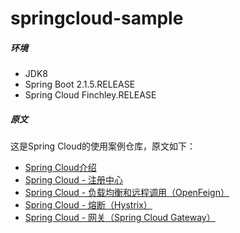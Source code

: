 # springcloud-sample

##### 环境
- JDK8
- Spring Boot 2.1.5.RELEASE
- Spring Cloud Finchley.RELEASE
##### 原文	
这是Spring Cloud的使用案例仓库，原文如下：	
- [Spring Cloud介绍](https://blog.csdn.net/wangchengming1/article/details/91875747)	
- [Spring Cloud - 注册中心](https://blog.csdn.net/wangchengming1/article/details/92831716)	
- [Spring Cloud - 负载均衡和远程调用（OpenFeign）](https://blog.csdn.net/wangchengming1/article/details/93074755)	
- [Spring Cloud - 熔断（Hystrix）](https://blog.csdn.net/wangchengming1/article/details/93191815)
- [Spring Cloud - 网关（Spring Cloud Gateway）](https://blog.csdn.net/wangchengming1/article/details/93719792)
